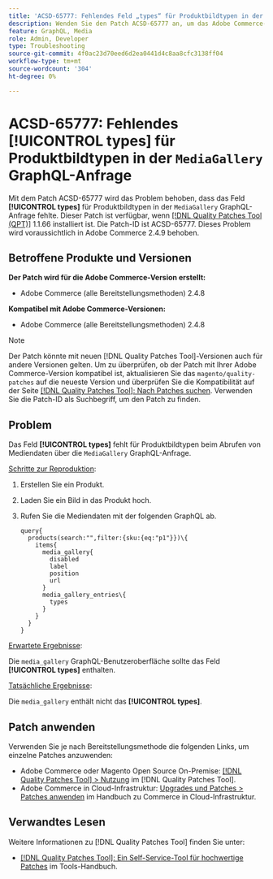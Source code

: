 ```yaml
---
title: 'ACSD-65777: Fehlendes Feld „types“ für Produktbildtypen in der GraphQL-Anfrage „MediaGallery“'
description: Wenden Sie den Patch ACSD-65777 an, um das Adobe Commerce-Problem zu beheben, bei dem das Feld „types“ für Produktbildtypen in der GraphQL-Anfrage „MediaGallery“ fehlte.
feature: GraphQL, Media
role: Admin, Developer
type: Troubleshooting
source-git-commit: 4f0ac23d70eed6d2ea0441d4c8aa8cfc3138ff04
workflow-type: tm+mt
source-wordcount: '304'
ht-degree: 0%

---
```



# ACSD-65777: Fehlendes **[!UICONTROL types]** für Produktbildtypen in der `MediaGallery` GraphQL-Anfrage

Mit dem Patch ACSD-65777 wird das Problem behoben, dass das Feld **[!UICONTROL types]** für Produktbildtypen in der `MediaGallery` GraphQL-Anfrage fehlte. Dieser Patch ist verfügbar, wenn [[!DNL Quality Patches Tool (QPT)]](/help/tools/quality-patches-tool/quality-patches-tool-to-self-serve-quality-patches.md) 1.1.66 installiert ist. Die Patch-ID ist ACSD-65777. Dieses Problem wird voraussichtlich in Adobe Commerce 2.4.9 behoben.

## Betroffene Produkte und Versionen

**Der Patch wird für die Adobe Commerce-Version erstellt:**

* Adobe Commerce (alle Bereitstellungsmethoden) 2.4.8

**Kompatibel mit Adobe Commerce-Versionen:**

* Adobe Commerce (alle Bereitstellungsmethoden) 2.4.8

>[!NOTE]
>
>Der Patch könnte mit neuen [!DNL Quality Patches Tool]-Versionen auch für andere Versionen gelten. Um zu überprüfen, ob der Patch mit Ihrer Adobe Commerce-Version kompatibel ist, aktualisieren Sie das `magento/quality-patches` auf die neueste Version und überprüfen Sie die Kompatibilität auf der Seite [[!DNL Quality Patches Tool]: Nach Patches suchen](https://experienceleague.adobe.com/tools/commerce-quality-patches/index.html?lang=de). Verwenden Sie die Patch-ID als Suchbegriff, um den Patch zu finden.

## Problem

Das Feld **[!UICONTROL types]** fehlt für Produktbildtypen beim Abrufen von Mediendaten über die `MediaGallery` GraphQL-Anfrage.

<u>Schritte zur Reproduktion</u>:

1. Erstellen Sie ein Produkt.
1. Laden Sie ein Bild in das Produkt hoch.
1. Rufen Sie die Mediendaten mit der folgenden GraphQL ab.

   ```
   query{
     products(search:"",filter:{sku:{eq:"p1"}})\{
       items{
         media_gallery{
           disabled
           label
           position
           url
         }
         media_gallery_entries\{
           types
         }
       }
     }
   }
   ```

<u>Erwartete Ergebnisse</u>:

Die `media_gallery` GraphQL-Benutzeroberfläche sollte das Feld **[!UICONTROL types]** enthalten.

<u>Tatsächliche Ergebnisse</u>:

Die `media_gallery` enthält nicht das **[!UICONTROL types]**.

## Patch anwenden

Verwenden Sie je nach Bereitstellungsmethode die folgenden Links, um einzelne Patches anzuwenden:

* Adobe Commerce oder Magento Open Source On-Premise: [[!DNL Quality Patches Tool] > Nutzung](/help/tools/quality-patches-tool/usage.md) im [!DNL Quality Patches Tool].
* Adobe Commerce in Cloud-Infrastruktur: [Upgrades und Patches > Patches anwenden](https://experienceleague.adobe.com/docs/commerce-cloud-service/user-guide/develop/upgrade/apply-patches.html?lang=de) im Handbuch zu Commerce in Cloud-Infrastruktur.

## Verwandtes Lesen

Weitere Informationen zu [!DNL Quality Patches Tool] finden Sie unter:

* [[!DNL Quality Patches Tool]: Ein Self-Service-Tool für hochwertige Patches](/help/tools/quality-patches-tool/quality-patches-tool-to-self-serve-quality-patches.md) im Tools-Handbuch.

